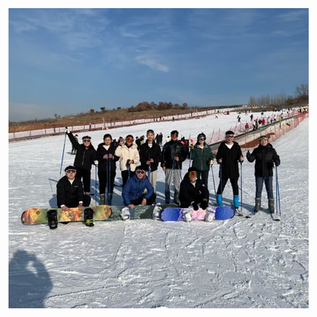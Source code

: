 <p style="width:970px;">
    <img src="/huaxue.jpg" align="left" width="600" hspace="5" vspace="5">
</p>
